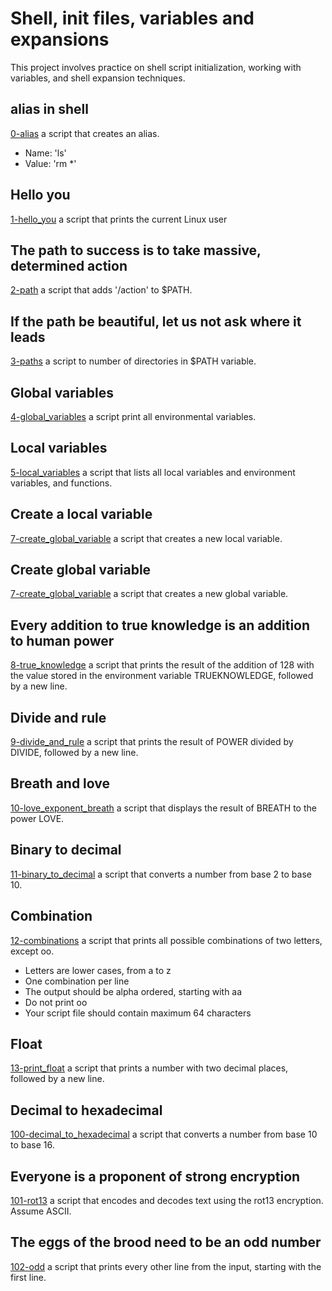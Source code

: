# Shell, init files, variables and expansions
This project involves practice on shell script initialization, working with variables, and shell expansion techniques.
## alias in shell
[0-alias](./0-alias) a script that creates an alias.
- Name: 'ls'
- Value: 'rm *'
## Hello you
[1-hello_you](./1-hello_you) a script that prints the current Linux user
## The path to success is to take massive, determined action
[2-path](./2-path) a script that adds '/action' to $PATH.
## If the path be beautiful, let us not ask where it leads
[3-paths](./3-paths) a script to number of directories in $PATH variable.
## Global variables
[4-global_variables](./4-global_variables) a script print all environmental variables.
## Local variables
[5-local_variables](./5-local_variables) a script that lists all local variables and environment variables, and functions.
## Create a local variable
[7-create_global_variable](./7-create_global_variable) a script that creates a new local variable.
## Create global variable
[7-create_global_variable](./7-create_global_variable) a script that creates a new global variable.
## Every addition to true knowledge is an addition to human power
[8-true_knowledge](./8-true_knowledge) a script that prints the result of the addition of 128 with the value stored in the environment variable TRUEKNOWLEDGE, followed by a new line.
## Divide and rule
[9-divide_and_rule](./9-divide_and_rule) a script that prints the result of POWER divided by DIVIDE, followed by a new line.
## Breath and love
[10-love_exponent_breath](./10-love_exponent_breath) a script that displays the result of BREATH to the power LOVE.
## Binary to decimal
[11-binary_to_decimal](./11-binary_to_decimal) a script that converts a number from base 2 to base 10.
## Combination
[12-combinations](./12-combinations) a script that prints all possible combinations of two letters, except oo.
- Letters are lower cases, from a to z
- One combination per line
- The output should be alpha ordered, starting with aa
- Do not print oo
- Your script file should contain maximum 64 characters
## Float
[13-print_float](./13-print_float) a script that prints a number with two decimal places, followed by a new line.
## Decimal to hexadecimal
[100-decimal_to_hexadecimal](./100-decimal_to_hexadecimal) a script that converts a number from base 10 to base 16.
## Everyone is a proponent of strong encryption
[101-rot13](./101-rot13) a script that encodes and decodes text using the rot13 encryption. Assume ASCII.
## The eggs of the brood need to be an odd number
[102-odd](./102-odd) a script that prints every other line from the input, starting with the first line.